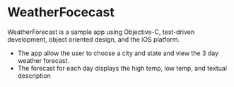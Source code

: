 # WeatherFocecast
WeatherForecast is a sample app using Objective-C, test-driven development, object oriented design, and the iOS platform. 

+ The app allow the user to choose a city and state and view the 3 day weather forecast. 
+ The forecast for each day displays the high temp, low temp, and textual description
